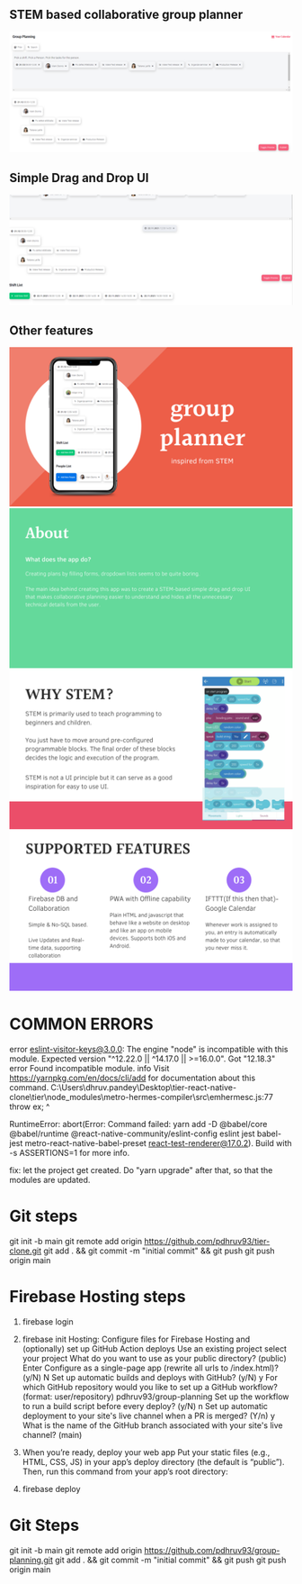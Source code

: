 <h2>STEM based collaborative group planner</h2>
<img src="public/resources/screenshots/2.PNG">

<h2>Simple Drag and Drop UI</h2>
<img src="public/resources/screenshots/3.PNG">

<h2>Other features</h2>
<img src="public/resources/group-planning/1.png">
<img src="public/resources/group-planning/2.png">
<img src="public/resources/group-planning/3.png">
<img src="public/resources/group-planning/4.png">



COMMON ERRORS
===================================================
error eslint-visitor-keys@3.0.0: The engine "node" is incompatible with this module. Expected version "^12.22.0 || ^14.17.0 || >=16.0.0". Got "12.18.3"
error Found incompatible module.
info Visit https://yarnpkg.com/en/docs/cli/add for documentation about this command.
C:\Users\dhruv.pandey\Desktop\tier-react-native-clone\tier\node_modules\metro-hermes-compiler\src\emhermesc.js:77
          throw ex;
          ^

RuntimeError: abort(Error: Command failed: yarn add -D @babel/core @babel/runtime @react-native-community/eslint-config eslint jest babel-jest metro-react-native-babel-preset react-test-renderer@17.0.2). Build with -s ASSERTIONS=1 for more info.

fix: let the project get created. Do "yarn upgrade" after that, so that the modules are updated.


Git steps
===================================================
git init -b main git remote add origin https://github.com/pdhruv93/tier-clone.git git add . && git commit -m "initial commit" && git push git push origin main




Firebase Hosting steps
======================================
1. firebase login

2. firebase init
Hosting: Configure files for Firebase Hosting and (optionally) set up GitHub Action deploys
Use an existing project
select your project
What do you want to use as your public directory? (public)   Enter
Configure as a single-page app (rewrite all urls to /index.html)? (y/N) N
Set up automatic builds and deploys with GitHub? (y/N) y 
For which GitHub repository would you like to set up a GitHub workflow? (format: user/repository) pdhruv93/group-planning
Set up the workflow to run a build script before every deploy? (y/N) n
Set up automatic deployment to your site's live channel when a PR is merged? (Y/n) y
What is the name of the GitHub branch associated with your site's live channel? (main)


3. When you’re ready, deploy your web app
Put your static files (e.g., HTML, CSS, JS) in your app’s deploy directory (the default is “public”). Then, run this command from your app’s root directory:


4. firebase deploy


Git Steps
=====================================
git init -b main git remote add origin https://github.com/pdhruv93/group-planning.git git add . && git commit -m "initial commit" && git push git push origin main
